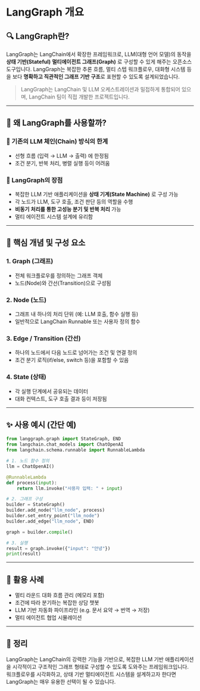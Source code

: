 # LangGraph 개요

## 🔍 LangGraph란?

LangGraph는 LangChain에서 확장한 프레임워크로, LLM(대형 언어 모델)의 동작을 **상태 기반(Stateful)** **멀티에이전트 그래프(Graph)** 로 구성할 수 있게 해주는 오픈소스 도구입니다. LangGraph는 복잡한 추론 흐름, 멀티 스텝 워크플로우, 대화형 시스템 등을 보다 **명확하고 직관적인 그래프 기반 구조**로 표현할 수 있도록 설계되었습니다.

> LangGraph는 LangChain 및 LLM 오케스트레이션과 밀접하게 통합되어 있으며, LangChain 팀이 직접 개발한 프로젝트입니다.

---

## 🚦 왜 LangGraph를 사용할까?

### 🔸 기존의 LLM 체인(Chain) 방식의 한계

- 선형 흐름 (입력 → LLM → 출력) 에 한정됨
- 조건 분기, 반복 처리, 병렬 실행 등이 어려움

### 🔸 LangGraph의 장점

- 복잡한 LLM 기반 애플리케이션을 **상태 기계(State Machine)** 로 구성 가능
- 각 노드가 LLM, 도구 호출, 조건 판단 등의 역할을 수행
- **비동기 처리를 통한 고성능 분기 및 반복 처리** 가능
- 멀티 에이전트 시스템 설계에 유리함

---

## 🧩 핵심 개념 및 구성 요소

### 1. **Graph (그래프)**

- 전체 워크플로우를 정의하는 그래프 객체
- 노드(Node)와 간선(Transition)으로 구성됨

### 2. **Node (노드)**

- 그래프 내 하나의 처리 단위 (예: LLM 호출, 함수 실행 등)
- 일반적으로 LangChain Runnable 또는 사용자 정의 함수

### 3. **Edge / Transition (간선)**

- 하나의 노드에서 다음 노드로 넘어가는 조건 및 연결 정의
- 조건 분기 로직(if/else, switch 등)을 포함할 수 있음

### 4. **State (상태)**

- 각 실행 단계에서 공유되는 데이터
- 대화 컨텍스트, 도구 호출 결과 등이 저장됨

---

## ✨ 사용 예시 (간단 예)

```python
from langgraph.graph import StateGraph, END
from langchain.chat_models import ChatOpenAI
from langchain.schema.runnable import RunnableLambda

# 1. 노드 함수 정의
llm = ChatOpenAI()

@RunnableLambda
def process(input):
    return llm.invoke("사용자 입력: " + input)

# 2. 그래프 구성
builder = StateGraph()
builder.add_node("llm_node", process)
builder.set_entry_point("llm_node")
builder.add_edge("llm_node", END)

graph = builder.compile()

# 3. 실행
result = graph.invoke({"input": "안녕"})
print(result)
```

---

## 🔧 활용 사례

- 멀티 라운드 대화 흐름 관리 (메모리 포함)
- 조건에 따라 분기하는 복잡한 상담 챗봇
- LLM 기반 자동화 파이프라인 (e.g. 문서 요약 → 번역 → 저장)
- 멀티 에이전트 협업 시뮬레이션

---

## 📝 정리

LangGraph는 LangChain의 강력한 기능을 기반으로, 복잡한 LLM 기반 애플리케이션을 시각적이고 구조적인 그래프 형태로 구성할 수 있도록 도와주는 프레임워크입니다. 워크플로우를 시각화하고, 상태 기반 멀티에이전트 시스템을 설계하고자 한다면 LangGraph는 매우 유용한 선택이 될 수 있습니다.
